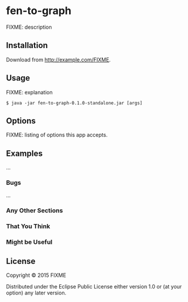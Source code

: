 # fen-to-graph

FIXME: description

## Installation

Download from http://example.com/FIXME.

## Usage

FIXME: explanation

    $ java -jar fen-to-graph-0.1.0-standalone.jar [args]

## Options

FIXME: listing of options this app accepts.

## Examples

...

### Bugs

...

### Any Other Sections
### That You Think
### Might be Useful

## License

Copyright © 2015 FIXME

Distributed under the Eclipse Public License either version 1.0 or (at
your option) any later version.
